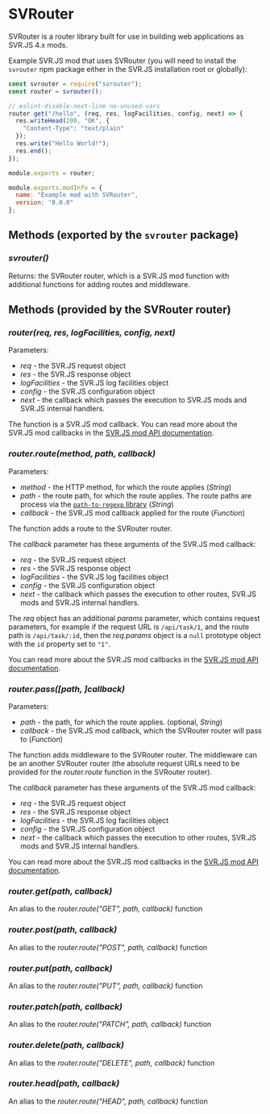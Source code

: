 # SVRouter

SVRouter is a router library built for use in building web applications as SVR.JS 4.x mods.

Example SVR.JS mod that uses SVRouter (you will need to install the `svrouter` npm package either in the SVR.JS installation root or globally):

```js
const svrouter = require("svrouter");
const router = svrouter();

// eslint-disable-next-line no-unused-vars
router.get("/hello", (req, res, logFacilities, config, next) => {
  res.writeHead(200, "OK", {
    "Content-Type": "text/plain"
  });
  res.write("Hello World!");
  res.end();
});

module.exports = router;

module.exports.modInfo = {
  name: "Example mod with SVRouter",
  version: "0.0.0"
};
```

## Methods (exported by the `svrouter` package)

### _svrouter()_

Returns: the SVRouter router, which is a SVR.JS mod function with additional functions for adding routes and middleware.

## Methods (provided by the SVRouter router)

### _router(req, res, logFacilities, config, next)_

Parameters:
 - _req_ - the SVR.JS request object
 - _res_ - the SVR.JS response object
 - _logFacilities_ - the SVR.JS log facilities object
 - _config_ - the SVR.JS configuration object
 - _next_ - the callback which passes the execution to SVR.JS mods and SVR.JS internal handlers.

The function is a SVR.JS mod callback. You can read more about the SVR.JS mod callbacks in the [SVR.JS mod API documentation](https://svrjs.org/docs/api/svrjs-api).

### _router.route(method, path, callback)_

Parameters:
 - _method_ - the HTTP method, for which the route applies (_String_)
 - _path_ - the route path, for which the route applies. The route paths are process via the [`path-to-regexp` library](https://www.npmjs.com/package/path-to-regexp) (_String_)
 - _callback_ - the SVR.JS mod callback applied for the route (_Function_)

The function adds a route to the SVRouter router.

The _callback_ parameter has these arguments of the SVR.JS mod callback:
 - _req_ - the SVR.JS request object
 - _res_ - the SVR.JS response object
 - _logFacilities_ - the SVR.JS log facilities object
 - _config_ - the SVR.JS configuration object
 - _next_ - the callback which passes the execution to other routes, SVR.JS mods and SVR.JS internal handlers.

The _req_ object has an additional _params_ parameter, which contains request parameters, for example if the request URL is `/api/task/1`, and the route path is `/api/task/:id`, then the _req.params_ object is a `null` prototype object with the `id` property set to `"1"`.

You can read more about the SVR.JS mod callbacks in the [SVR.JS mod API documentation](https://svrjs.org/docs/api/svrjs-api).

### _router.pass([path, ]callback)_

Parameters:
 - _path_ - the path, for which the route applies. (optional, _String_)
 - _callback_ - the SVR.JS mod callback, which the SVRouter router will pass to (_Function_)

The function adds middleware to the SVRouter router. The middleware can be an another SVRouter router (the absolute request URLs need to be provided for the _router.route_ function in the SVRouter router).

The _callback_ parameter has these arguments of the SVR.JS mod callback:
 - _req_ - the SVR.JS request object
 - _res_ - the SVR.JS response object
 - _logFacilities_ - the SVR.JS log facilities object
 - _config_ - the SVR.JS configuration object
 - _next_ - the callback which passes the execution to other routes, SVR.JS mods and SVR.JS internal handlers.

You can read more about the SVR.JS mod callbacks in the [SVR.JS mod API documentation](https://svrjs.org/docs/api/svrjs-api).

### _router.get(path, callback)_
An alias to the _router.route("GET", path, callback)_ function

### _router.post(path, callback)_
An alias to the _router.route("POST", path, callback)_ function

### _router.put(path, callback)_
An alias to the _router.route("PUT", path, callback)_ function

### _router.patch(path, callback)_
An alias to the _router.route("PATCH", path, callback)_ function

### _router.delete(path, callback)_
An alias to the _router.route("DELETE", path, callback)_ function

### _router.head(path, callback)_
An alias to the _router.route("HEAD", path, callback)_ function
